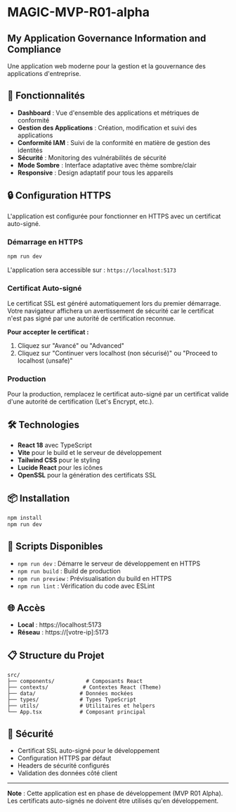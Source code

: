 # MAGIC-MVP-R01-alpha

## My Application Governance Information and Compliance

Une application web moderne pour la gestion et la gouvernance des applications d'entreprise.

## 🚀 Fonctionnalités

- **Dashboard** : Vue d'ensemble des applications et métriques de conformité
- **Gestion des Applications** : Création, modification et suivi des applications
- **Conformité IAM** : Suivi de la conformité en matière de gestion des identités
- **Sécurité** : Monitoring des vulnérabilités de sécurité
- **Mode Sombre** : Interface adaptative avec thème sombre/clair
- **Responsive** : Design adaptatif pour tous les appareils

## 🔒 Configuration HTTPS

L'application est configurée pour fonctionner en HTTPS avec un certificat auto-signé.

### Démarrage en HTTPS

```bash
npm run dev
```

L'application sera accessible sur : `https://localhost:5173`

### Certificat Auto-signé

Le certificat SSL est généré automatiquement lors du premier démarrage. Votre navigateur affichera un avertissement de sécurité car le certificat n'est pas signé par une autorité de certification reconnue.

**Pour accepter le certificat :**
1. Cliquez sur "Avancé" ou "Advanced"
2. Cliquez sur "Continuer vers localhost (non sécurisé)" ou "Proceed to localhost (unsafe)"

### Production

Pour la production, remplacez le certificat auto-signé par un certificat valide d'une autorité de certification (Let's Encrypt, etc.).

## 🛠️ Technologies

- **React 18** avec TypeScript
- **Vite** pour le build et le serveur de développement
- **Tailwind CSS** pour le styling
- **Lucide React** pour les icônes
- **OpenSSL** pour la génération des certificats SSL

## 📦 Installation

```bash
npm install
npm run dev
```

## 🔧 Scripts Disponibles

- `npm run dev` : Démarre le serveur de développement en HTTPS
- `npm run build` : Build de production
- `npm run preview` : Prévisualisation du build en HTTPS
- `npm run lint` : Vérification du code avec ESLint

## 🌐 Accès

- **Local** : https://localhost:5173
- **Réseau** : https://[votre-ip]:5173

## 📋 Structure du Projet

```
src/
├── components/          # Composants React
├── contexts/           # Contextes React (Theme)
├── data/              # Données mockées
├── types/             # Types TypeScript
├── utils/             # Utilitaires et helpers
└── App.tsx            # Composant principal
```

## 🔐 Sécurité

- Certificat SSL auto-signé pour le développement
- Configuration HTTPS par défaut
- Headers de sécurité configurés
- Validation des données côté client

---

**Note** : Cette application est en phase de développement (MVP R01 Alpha). Les certificats auto-signés ne doivent être utilisés qu'en développement.